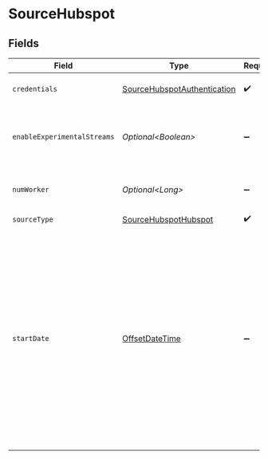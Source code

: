 # SourceHubspot


## Fields

| Field                                                                                                                                                                                                                                                                                          | Type                                                                                                                                                                                                                                                                                           | Required                                                                                                                                                                                                                                                                                       | Description                                                                                                                                                                                                                                                                                    | Example                                                                                                                                                                                                                                                                                        |
| ---------------------------------------------------------------------------------------------------------------------------------------------------------------------------------------------------------------------------------------------------------------------------------------------- | ---------------------------------------------------------------------------------------------------------------------------------------------------------------------------------------------------------------------------------------------------------------------------------------------- | ---------------------------------------------------------------------------------------------------------------------------------------------------------------------------------------------------------------------------------------------------------------------------------------------- | ---------------------------------------------------------------------------------------------------------------------------------------------------------------------------------------------------------------------------------------------------------------------------------------------- | ---------------------------------------------------------------------------------------------------------------------------------------------------------------------------------------------------------------------------------------------------------------------------------------------- |
| `credentials`                                                                                                                                                                                                                                                                                  | [SourceHubspotAuthentication](../../models/shared/SourceHubspotAuthentication.md)                                                                                                                                                                                                              | :heavy_check_mark:                                                                                                                                                                                                                                                                             | Choose how to authenticate to HubSpot.                                                                                                                                                                                                                                                         |                                                                                                                                                                                                                                                                                                |
| `enableExperimentalStreams`                                                                                                                                                                                                                                                                    | *Optional\<Boolean>*                                                                                                                                                                                                                                                                           | :heavy_minus_sign:                                                                                                                                                                                                                                                                             | If enabled then experimental streams become available for sync.                                                                                                                                                                                                                                |                                                                                                                                                                                                                                                                                                |
| `numWorker`                                                                                                                                                                                                                                                                                    | *Optional\<Long>*                                                                                                                                                                                                                                                                              | :heavy_minus_sign:                                                                                                                                                                                                                                                                             | The number of worker threads to use for the sync.                                                                                                                                                                                                                                              | 1                                                                                                                                                                                                                                                                                              |
| `sourceType`                                                                                                                                                                                                                                                                                   | [SourceHubspotHubspot](../../models/shared/SourceHubspotHubspot.md)                                                                                                                                                                                                                            | :heavy_check_mark:                                                                                                                                                                                                                                                                             | N/A                                                                                                                                                                                                                                                                                            |                                                                                                                                                                                                                                                                                                |
| `startDate`                                                                                                                                                                                                                                                                                    | [OffsetDateTime](https://docs.oracle.com/javase/8/docs/api/java/time/OffsetDateTime.html)                                                                                                                                                                                                      | :heavy_minus_sign:                                                                                                                                                                                                                                                                             | UTC date and time in the format 2017-01-25T00:00:00Z. Any data before this date will not be replicated. If not set, "2006-06-01T00:00:00Z" (Hubspot creation date) will be used as start date. It's recommended to provide relevant to your data start date value to optimize synchronization. | 2017-01-25T00:00:00Z                                                                                                                                                                                                                                                                           |